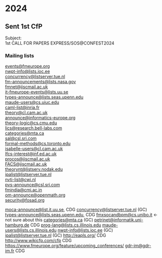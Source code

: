 # 2024

## Sent 1st CfP

Subject:  
1st CALL FOR PAPERS EXPRESS/SOS@CONFEST2024

### Mailing lists

[events@fmeurope.org](mailto:events@fmeurope.org)  
[nwpt-info@lists.ioc.ee](mailto:nwpt-info@lists.ioc.ee)  
[concurrency@listserver.tue.nl](mailto:concurrency@listserver.tue.nl)  
[fm-announcements@lists.nasa.gov](mailto:fm-announcements@lists.nasa.gov)  
[fmnet@jiscmail.ac.uk](mailto:fmnet@jiscmail.ac.uk)  
[it-fmeurope-events@lists.uu.se](mailto:it-fmeurope-events@lists.uu.se)  
[types-announce@lists.seas.upenn.edu](mailto:types-announce@lists.seas.upenn.edu)  
[maude-users@cs.uiuc.edu](mailto:maude-users@cs.uiuc.edu)  
[caml-list@inria.fr](mailto:caml-list@inria.fr)  
[theory@cl.cam.ac.uk](mailto:theory@cl.cam.ac.uk)  
[announce@informatics-europe.org](mailto:announce@informatics-europe.org)  
[theory-logic@cs.cmu.edu](mailto:theory-logic@cs.cmu.edu)  
[lics@research.bell-labs.com](mailto:lics@research.bell-labs.com)  
[categories@mta.ca](mailto:categories@mta.ca)  
[sal@csl.sri.com](mailto:sal@csl.sri.com)  
[formal-methods@cs.toronto.edu](mailto:formal-methods@cs.toronto.edu)  
[isabelle-users@cl.cam.ac.uk](mailto:isabelle-users@cl.cam.ac.uk)  
[lfcs-interest@inf.ed.ac.uk](mailto:lfcs-interest@inf.ed.ac.uk)  
[procos@jiscmail.ac.uk](mailto:procos@jiscmail.ac.uk)  
[FACS@jiscmail.ac.uk](mailto:FACS@jiscmail.ac.uk)  
[theorynt@listserv.nodak.edu](mailto:theorynt@listserv.nodak.edu)  
[ipalist@listserver.tue.nl](mailto:ipalist@listserver.tue.nl)  
[nvti-list@cwi.nl](mailto:nvti-list@cwi.nl)  
[pvs-announce@csl.sri.com](mailto:pvs-announce@csl.sri.com)  
[fmindia@cmi.ac.in](mailto:fmindia@cmi.ac.in)  
[om-announce@openmath.org](mailto:om-announce@openmath.org)  
[security@fosad.org](mailto:security@fosad.org)



moca-announce@list.it.uu.se, CDG
concurrency@listserver.tue.nl (GC)
types-announce@lists.seas.upenn.edu, CDG
fmxsocandbpm@cs.unibo.it ← not sure about this
categories@mta.ca (GC)
petrinet@informatik.uni-hamburg.de CDG
prog-lang@lists.cs.illinois.edu
maude-users@lists.cs.illinois.edu
nwpt-info@lists.ioc.ee (GC)
ipalist@listserver.tue.nl (GC)
http://eapls.org/ CDG
http://www.wikicfp.com/cfp CDG
https://www.fmeurope.org/feature/upcoming_conferences/
gdr-im@gdr-im.fr CDG
